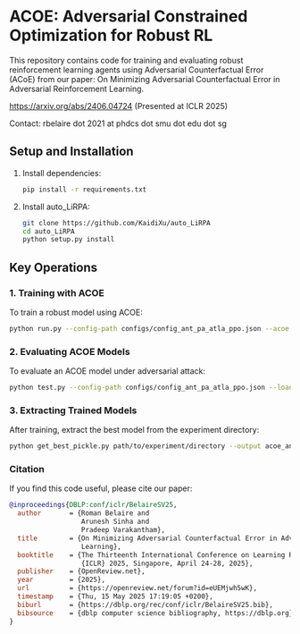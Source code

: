 # ACOE: Adversarial Constrained Optimization for Robust RL

This repository contains code for training and evaluating robust reinforcement learning agents using Adversarial Counterfactual Error (ACoE) from our paper: On Minimizing Adversarial Counterfactual Error in Adversarial Reinforcement Learning. 

https://arxiv.org/abs/2406.04724 (Presented at ICLR 2025)

Contact: rbelaire dot 2021 at phdcs dot smu dot edu dot sg

## Setup and Installation

1. Install dependencies:
   ```bash
   pip install -r requirements.txt
   ```
2. Install auto_LiRPA:
   ```bash
   git clone https://github.com/KaidiXu/auto_LiRPA
   cd auto_LiRPA
   python setup.py install
   ```

## Key Operations

### 1. Training with ACOE

To train a robust model using ACOE:

```bash
python run.py --config-path configs/config_ant_pa_atla_ppo.json --acoe --norm-mode A3B
```

### 2. Evaluating ACOE Models

To evaluate an ACOE model under adversarial attack:

```bash
python test.py --config-path configs/config_ant_pa_atla_ppo.json --load-model models/acoe/acoe_ant.model --deterministic --attack-method action 
```

### 3. Extracting Trained Models

After training, extract the best model from the experiment directory:

```bash
python get_best_pickle.py path/to/experiment/directory --output acoe_ant.model
```

### Citation

If you find this code useful, please cite our paper:

```bibtex
@inproceedings{DBLP:conf/iclr/BelaireSV25,
  author       = {Roman Belaire and
                  Arunesh Sinha and
                  Pradeep Varakantham},
  title        = {On Minimizing Adversarial Counterfactual Error in Adversarial Reinforcement
                  Learning},
  booktitle    = {The Thirteenth International Conference on Learning Representations,
                  {ICLR} 2025, Singapore, April 24-28, 2025},
  publisher    = {OpenReview.net},
  year         = {2025},
  url          = {https://openreview.net/forum?id=eUEMjwh5wK},
  timestamp    = {Thu, 15 May 2025 17:19:05 +0200},
  biburl       = {https://dblp.org/rec/conf/iclr/BelaireSV25.bib},
  bibsource    = {dblp computer science bibliography, https://dblp.org}
}

```

